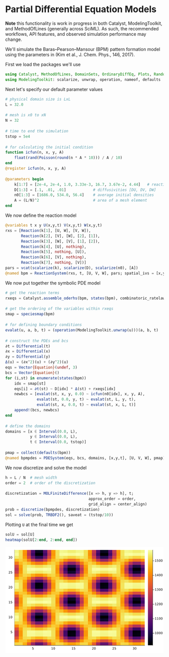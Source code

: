 # Partial Differential Equation Models
**Note** this functionality is work in progress in both Catalyst, ModelingToolkit, and MethodOfLines (generally across SciML). As such, the recommended workflows, API features, and observed simulation performance may change.

We'll simulate the Baras–Pearson–Mansour (BPM) pattern formation model using the parameters in (Kim et al., J. Chem. Phys., 146, 2017).

First we load the packages we'll use
```julia
using Catalyst, MethodOfLines, DomainSets, OrdinaryDiffEq, Plots, Random, Distributions
using ModelingToolkit: scalarize, unwrap, operation, nameof, defaults
```

Next let's specify our default parameter values
```julia
# physical domain size is LxL
L = 32.0

# mesh is x0 to xN
N = 32

# time to end the simulation
tstop = 5e4

# for calculating the initial condition
function icfun(n, x, y, A)
    float(rand(Poisson(round(n * A * 10))) / A / 10)
end
@register icfun(n, x, y, A)

@parameters begin
    k[1:7] = [2e-4, 2e-4, 1.0, 3.33e-3, 16.7, 3.67e-2, 4.44]   # reaction rates
    D[1:3] = [.1, .01, .01]            # diffusivities [DU, DV, DW]
    n0[1:3] = [1686.0, 534.0, 56.4]    # average initial densities
    A = (L/N)^2                        # area of a mesh element
end
```

We now define the reaction model
```julia
@variables t x y U(x,y,t) V(x,y,t) W(x,y,t)
rxs = [Reaction(k[1], [U, W], [V, W]),
       Reaction(k[2], [V], [W], [2], [1]),
       Reaction(k[3], [W], [V], [1], [2]),
       Reaction(k[4], [U], nothing),
       Reaction(k[5], nothing, [U]),
       Reaction(k[6], [V], nothing),
       Reaction(k[7], nothing, [V])]
pars = vcat(scalarize(k), scalarize(D), scalarize(n0), [A])
@named bpm = ReactionSystem(rxs, t, [U, V, W], pars; spatial_ivs = [x,y])
```

We now put together the symbolic PDE model
```julia
# get the reaction terms
rxeqs = Catalyst.assemble_oderhs(bpm, states(bpm), combinatoric_ratelaws=false)

# get the ordering of the variables within rxeqs
smap = speciesmap(bpm)

# for defining boundary conditions
evalat(u, a, b, t) = (operation(ModelingToolkit.unwrap(u)))(a, b, t)

# construct the PDEs and bcs
∂t = Differential(t)
∂x = Differential(x)
∂y = Differential(y)
Δ(u) = (∂x^2)(u) + (∂y^2)(u)
eqs = Vector{Equation}(undef, 3)
bcs = Vector{Equation}()
for (i,st) in enumerate(states(bpm))
    idx = smap[st]
    eqs[i] = ∂t(st) ~ D[idx] * Δ(st) + rxeqs[idx]
    newbcs = [evalat(st, x, y, 0.0) ~ icfun(n0[idx], x, y, A),
              evalat(st, 0.0, y, t) ~ evalat(st, L, y, t),
              evalat(st, x, 0.0, t) ~ evalat(st, x, L, t)]
    append!(bcs, newbcs)
end

# define the domains
domains = [x ∈ Interval(0.0, L),
           y ∈ Interval(0.0, L),
           t ∈ Interval(0.0, tstop)]

pmap = collect(defaults(bpm))
@named bpmpdes = PDESystem(eqs, bcs, domains, [x,y,t], [U, V, W], pmap)
```

We now discretize and solve the model
```julia
h = L / N  # mesh width
order = 2  # order of the discretization

discretization = MOLFiniteDifference([x => h, y => h], t;
                                     approx_order = order,
                                     grid_align = center_align)
prob = discretize(bpmpdes, discretization)
sol = solve(prob, TRBDF2(), saveat = (tstop/10))
```

Plotting ``U`` at the final time we get
```julia
solU = sol[U]
heatmap(solU[2:end, 2:end, end])
```

![BPM solution](../assets/bpm.png)
